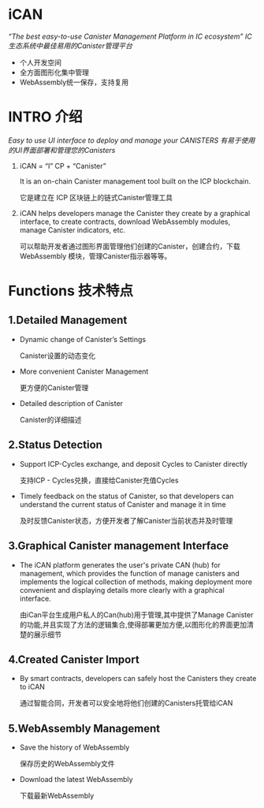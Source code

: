 # iCAN
*“The best easy-to-use Canister Management Platform in IC ecosystem”*
*IC 生态系统中最佳易用的Canister管理平台*

+ 个人开发空间
+ 全方面图形化集中管理
+ WebAssembly统一保存，支持复用

# INTRO 介绍

*Easy to use UI interface to deploy and manage your CANISTERS*
*有易于使用的UI界面部署和管理您的Canisters*

1. iCAN = “I” CP + “Canister”

   It is an on-chain Canister management tool built on the ICP blockchain.

   它是建立在 ICP 区块链上的链式Canister管理工具

2. iCAN helps developers manage the Canister they create by a graphical interface, to create contracts, download WebAssembly modules, manage Canister indicators, etc.

   可以帮助开发者通过图形界面管理他们创建的Canister，创建合约，下载 WebAssembly 模块，管理Canister指示器等等。
# Functions 技术特点

## 1.Detailed Management

- Dynamic change of Canister’s Settings

  Canister设置的动态变化
  
- More convenient Canister Management

  更方便的Canister管理
  
- Detailed description of Canister

  Canister的详细描述
  
## 2.Status Detection

- Support ICP-Cycles exchange, and deposit Cycles to Canister directly

  支持ICP - Cycles兑换，直接给Canister充值Cycles
  
- Timely feedback on the status of Canister, so that developers can understand the current status of Canister and manage it in time

  及时反馈Canister状态，方便开发者了解Canister当前状态并及时管理
  
## 3.Graphical Canister management Interface

- The iCAN platform generates the user's private CAN (hub) for management, which provides the function of manage canisters and implements the logical collection of methods, making deployment more convenient and displaying details more clearly with a graphical interface.

  由iCan平台生成用户私人的Can(hub)用于管理,其中提供了Manage Canister的功能,并且实现了方法的逻辑集合,使得部署更加方便,以图形化的界面更加清楚的展示细节
  
## 4.Created Canister Import

- By smart contracts, developers can safely host the Canisters they create to iCAN

  通过智能合同，开发者可以安全地将他们创建的Canisters托管给iCAN

## 5.WebAssembly Management

- Save the history of WebAssembly

  保存历史的WebAssembly文件
  
- Download the latest WebAssembly

  下载最新WebAssembly

